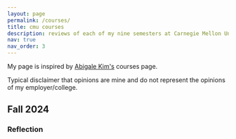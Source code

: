 ```yaml
---
layout: page
permalink: /courses/
title: cmu courses
description: reviews of each of my nine semesters at Carnegie Mellon University.
nav: true
nav_order: 3
---
```


My page is inspired by [Abigale Kim's](https://abigalekim.github.io/courses/) courses page.

Typical disclaimer that opinions are mine and do not represent the opinions of my employer/college.

## Fall 2024

<!-- - 10-714: Deep Learning Systems
- 15-740: Computer Architecture
- 15-697: Graduate Reading and Research

Extracurriculars: TA for 15-445 (Database Systems), applying to Ph.D. programs and NSF GRFP 

![](/assets/img/serviceberries.jpg)
-->

### Reflection


